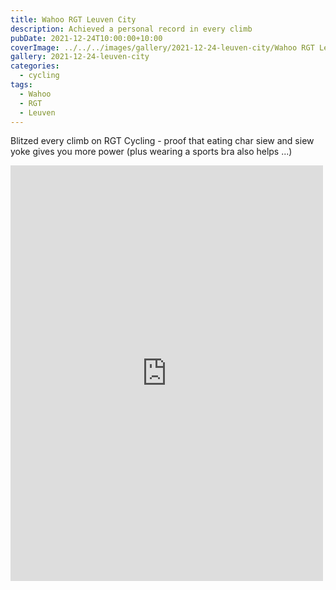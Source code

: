 ```yaml
---
title: Wahoo RGT Leuven City
description: Achieved a personal record in every climb
pubDate: 2021-12-24T10:00:00+10:00
coverImage: ../../../images/gallery/2021-12-24-leuven-city/Wahoo RGT Leuven City.jpeg
gallery: 2021-12-24-leuven-city
categories:
  - cycling
tags:
  - Wahoo
  - RGT
  - Leuven
---
```


Blitzed every climb on RGT Cycling - proof that eating char siew and siew yoke gives you more power (plus wearing a sports bra also helps ...)

<iframe src="https://www.facebook.com/plugins/post.php?href=https%3A%2F%2Fwww.facebook.com%2Fchris1.tham%2Fposts%2Fpfbid024Dtr43hHak6ztvT8KsNXVB9r18Hn3CK7RAiA6WN5SnUWqcoUTwGQkTsRXjymeVW9l&show_text=true&width=500" width="500" height="665" style="border:none;overflow:hidden" scrolling="no" frameborder="0" allowfullscreen="true" allow="autoplay; clipboard-write; encrypted-media; picture-in-picture; web-share"></iframe>
